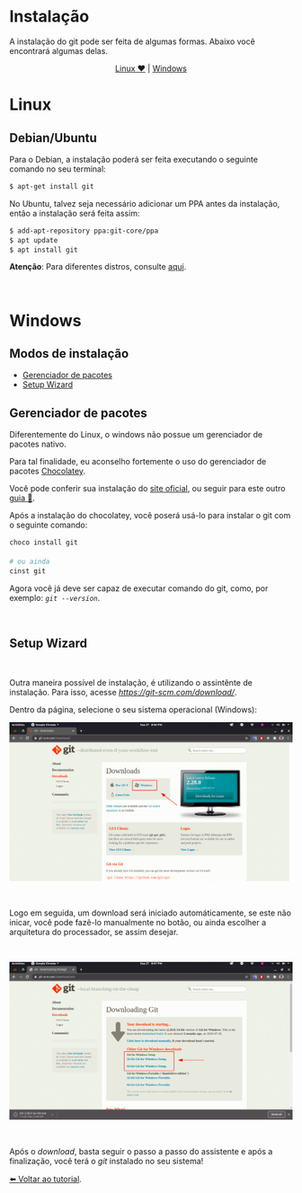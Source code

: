 # Instalação

A instalação do git pode ser feita de algumas formas. Abaixo você encontrará algumas delas.

<p align="center"> <a href="#Linux">Linux ❤️</a> | <a href="#Windows">Windows</a></p>

# Linux

## Debian/Ubuntu

Para o Debian, a instalação poderá ser feita executando o seguinte comando no seu terminal:

```bash
$ apt-get install git
```

No Ubuntu, talvez seja necessário adicionar um PPA antes da instalação, então a instalação será feita assim:

```bash
$ add-apt-repository ppa:git-core/ppa
$ apt update
$ apt install git
```

**Atenção**: Para diferentes distros, consulte <a href="https://git-scm.com/download/linux">aqui</a>.

<br/>

# Windows

## Modos de instalação

- <a href="#Gerenciador-de-pacotes">Gerenciador de pacotes</a>
- <a href="#Setup-Wizard">Setup Wizard</a>

## Gerenciador de pacotes

Diferentemente do Linux, o windows não possue um gerenciador de pacotes nativo.

Para tal finalidade, eu aconselho fortemente o uso do gerenciador de pacotes [Chocolatey](https://chocolatey.org/).

Você pode conferir sua instalação do [site oficial](https://chocolatey.org/), ou seguir para este outro [guia 📖](./INSTALL_CHOCOLATEY.md).

Após a instalação do chocolatey, você poserá usá-lo para instalar o git com o seguinte comando:

```powershell
choco install git

# ou ainda
cinst git
```

Agora você já deve ser capaz de executar comando do git, como, por exemplo: _`git --version`_.

<br/>

## Setup Wizard

<br/>

Outra maneira possível de instalação, é utilizando o assintênte de instalação. Para isso, acesse *https://git-scm.com/download/*.

Dentro da página, selecione o seu sistema operacional (Windows):

![git-wizard_01](./.github/images/git-wizard_01.png)

<br/>

Logo em seguida, um download será iniciado automáticamente, se este não inicar, você pode fazê-lo manualmente no botão, ou ainda escolher a arquitetura do processador, se assim desejar.

<br/>

![git-wizard_02](./.github/images/git-wizard_02.png)

<br/>

Após o *download*, basta seguir o passo a passo do assistente e após a finalização, você terá o *git* instalado no seu sistema! 

[⬅️ Voltar ao tutorial](./README.md).